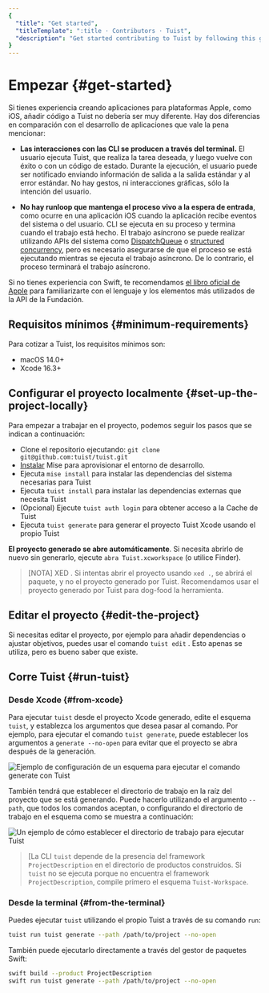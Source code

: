 ```yaml
---
{
  "title": "Get started",
  "titleTemplate": ":title · Contributors · Tuist",
  "description": "Get started contributing to Tuist by following this guide."
}
---
```

# Empezar {#get-started}

Si tienes experiencia creando aplicaciones para plataformas Apple, como iOS,
añadir código a Tuist no debería ser muy diferente. Hay dos diferencias en
comparación con el desarrollo de aplicaciones que vale la pena mencionar:

- **Las interacciones con las CLI se producen a través del terminal.** El
  usuario ejecuta Tuist, que realiza la tarea deseada, y luego vuelve con éxito
  o con un código de estado. Durante la ejecución, el usuario puede ser
  notificado enviando información de salida a la salida estándar y al error
  estándar. No hay gestos, ni interacciones gráficas, sólo la intención del
  usuario.

- **No hay runloop que mantenga el proceso vivo a la espera de entrada**, como
  ocurre en una aplicación iOS cuando la aplicación recibe eventos del sistema o
  del usuario. CLI se ejecuta en su proceso y termina cuando el trabajo está
  hecho. El trabajo asíncrono se puede realizar utilizando APIs del sistema como
  [DispatchQueue](https://developer.apple.com/documentation/dispatch/dispatchqueue)
  o [structured
  concurrency](https://developer.apple.com/tutorials/app-dev-training/managing-structured-concurrency),
  pero es necesario asegurarse de que el proceso se está ejecutando mientras se
  ejecuta el trabajo asíncrono. De lo contrario, el proceso terminará el trabajo
  asíncrono.

Si no tienes experiencia con Swift, te recomendamos [el libro oficial de
Apple](https://docs.swift.org/swift-book/) para familiarizarte con el lenguaje y
los elementos más utilizados de la API de la Fundación.

## Requisitos mínimos {#minimum-requirements}

Para cotizar a Tuist, los requisitos mínimos son:

- macOS 14.0+
- Xcode 16.3+

## Configurar el proyecto localmente {#set-up-the-project-locally}

Para empezar a trabajar en el proyecto, podemos seguir los pasos que se indican
a continuación:

- Clone el repositorio ejecutando: `git clone git@github.com:tuist/tuist.git`
- [Instalar](https://mise.jdx.dev/getting-started.html) Mise para aprovisionar
  el entorno de desarrollo.
- Ejecuta `mise install` para instalar las dependencias del sistema necesarias
  para Tuist
- Ejecuta `tuist install` para instalar las dependencias externas que necesita
  Tuist
- (Opcional) Ejecute `tuist auth login` para obtener acceso a la
  <LocalizedLink href="/guides/features/cache">Cache de Tuist</LocalizedLink>
- Ejecuta `tuist generate` para generar el proyecto Tuist Xcode usando el propio
  Tuist

**El proyecto generado se abre automáticamente**. Si necesita abrirlo de nuevo
sin generarlo, ejecute `abra Tuist.xcworkspace` (o utilice Finder).

> [NOTA] XED . Si intentas abrir el proyecto usando `xed .`, se abrirá el
> paquete, y no el proyecto generado por Tuist. Recomendamos usar el proyecto
> generado por Tuist para dog-food la herramienta.

## Editar el proyecto {#edit-the-project}

Si necesitas editar el proyecto, por ejemplo para añadir dependencias o ajustar
objetivos, puedes usar el comando
<LocalizedLink href="/guides/features/projects/editing">`tuist edit`
</LocalizedLink>. Esto apenas se utiliza, pero es bueno saber que existe.

## Corre Tuist {#run-tuist}

### Desde Xcode {#from-xcode}

Para ejecutar `tuist` desde el proyecto Xcode generado, edite el esquema
`tuist`, y establezca los argumentos que desea pasar al comando. Por ejemplo,
para ejecutar el comando `tuist generate`, puede establecer los argumentos a
`generate --no-open` para evitar que el proyecto se abra después de la
generación.

![Ejemplo de configuración de un esquema para ejecutar el comando generate con
Tuist](/images/contributors/scheme-arguments.png)

También tendrá que establecer el directorio de trabajo en la raíz del proyecto
que se está generando. Puede hacerlo utilizando el argumento `--path`, que todos
los comandos aceptan, o configurando el directorio de trabajo en el esquema como
se muestra a continuación:


![Un ejemplo de cómo establecer el directorio de trabajo para ejecutar
Tuist](/images/contributors/scheme-working-directory.png)

> [La CLI `tuist` depende de la presencia del framework `ProjectDescription` en
> el directorio de productos construidos. Si `tuist` no se ejecuta porque no
> encuentra el framework `ProjectDescription`, compile primero el esquema
> `Tuist-Workspace`.

### Desde la terminal {#from-the-terminal}

Puedes ejecutar `tuist` utilizando el propio Tuist a través de su comando `run`:

```bash
tuist run tuist generate --path /path/to/project --no-open
```

También puede ejecutarlo directamente a través del gestor de paquetes Swift:

```bash
swift build --product ProjectDescription
swift run tuist generate --path /path/to/project --no-open
```
